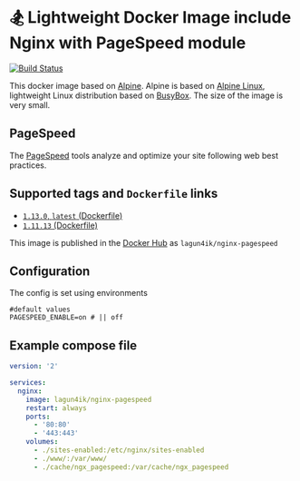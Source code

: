 # 🏂 Lightweight Docker Image include Nginx with PageSpeed module
 [![Build Status](https://travis-ci.org/lagun4ik/docker-nginx-pagespeed.svg)](https://travis-ci.org/lagun4ik/docker-nginx-pagespeed)

This docker image based on [Alpine](https://hub.docker.com/_/alpine/). Alpine is based on [Alpine Linux](http://www.alpinelinux.org), lightweight Linux distribution based on [BusyBox](https://hub.docker.com/_/busybox/). The size of the image is very small.

## PageSpeed
The [PageSpeed](https://developers.google.com/speed/pagespeed/) tools analyze and optimize your site following web best practices.

## Supported tags and `Dockerfile` links

 - [`1.13.0`, `latest` (Dockerfile)](https://github.com/lagun4ik/docker-nginx-pagespeed/blob/master/Dockerfile)
 - [`1.11.13` (Dockerfile)](https://github.com/lagun4ik/docker-nginx-pagespeed/blob/1.11.13/Dockerfile)

This image is published in the [Docker Hub](https://hub.docker.com/r/lagun4ik/nginx-pagespeed/) as `lagun4ik/nginx-pagespeed`

## Configuration

The config is set using environments
```docker
#default values
PAGESPEED_ENABLE=on # || off
```

## Example compose file

```yaml
version: '2'

services:
  nginx:
    image: lagun4ik/nginx-pagespeed
    restart: always
    ports:
      - '80:80'
      - '443:443'
    volumes:
      - ./sites-enabled:/etc/nginx/sites-enabled
      - ./www/:/var/www/
      - ./cache/ngx_pagespeed:/var/cache/ngx_pagespeed
```
